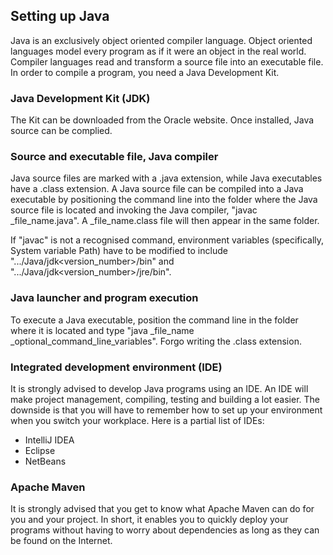 ## Setting up Java

Java is an exclusively object oriented compiler language. Object oriented languages model every program as
if it were an object in the real world. Compiler languages read and transform a source file into an executable
file. In order to compile a program, you need a Java Development Kit.

### Java Development Kit (JDK)

The Kit can be downloaded from the Oracle website. Once installed, Java source can be complied.

### Source and executable file, Java compiler

Java source files are marked with a .java extension, while Java executables have a .class extension. A Java
source file can be compiled into a Java executable by positioning the command line into the folder where the
Java source file is located and invoking the Java compiler, "javac _file_name.java". A _file_name.class
file will then appear in the same folder.

If "javac" is not a recognised command, environment variables (specifically, System variable Path) have to be
modified to include ".../Java/jdk<version_number>/bin" and ".../Java/jdk<version_number>/jre/bin".

### Java launcher and program execution

To execute a Java executable, position the command line in the folder where it is located and type
"java _file_name _optional_command_line_variables". Forgo writing the .class extension.

### Integrated development environment (IDE)

It is strongly advised to develop Java programs using an IDE. An IDE will make project management, compiling,
testing and building a lot easier. The downside is that you will have to remember how to set up your
environment when you switch your workplace. Here is a partial list of IDEs:

* IntelliJ IDEA
* Eclipse
* NetBeans

### Apache Maven

It is strongly advised that you get to know what Apache Maven can do for you and your project. In short, it
enables you to quickly deploy your programs without having to worry about dependencies as long as they can be
found on the Internet.